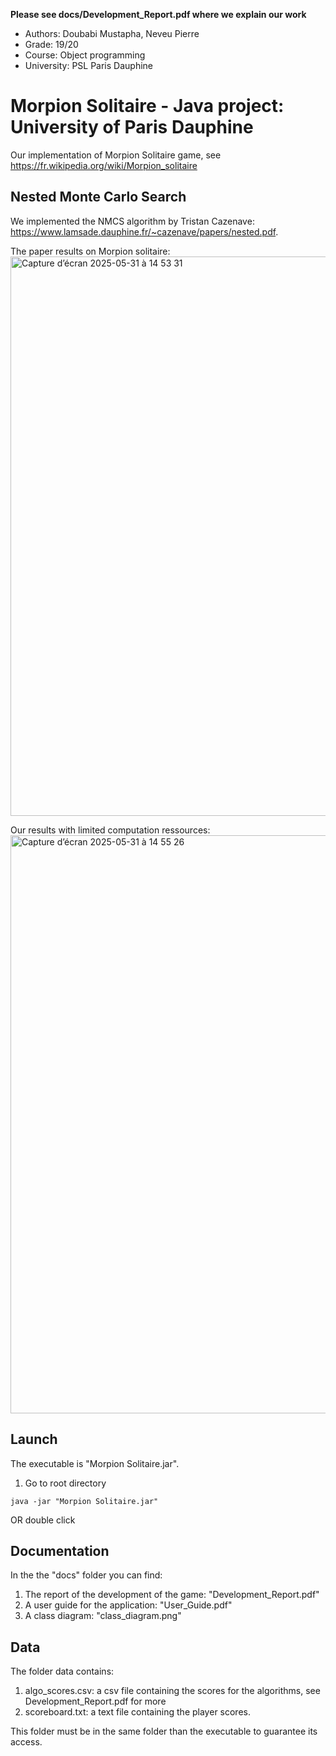 **Please see docs/Development_Report.pdf where we explain our work**  
  
* Authors: Doubabi Mustapha, Neveu Pierre
* Grade: 19/20
* Course: Object programming
* University: PSL Paris Dauphine
  
# Morpion Solitaire - Java project: University of Paris Dauphine

Our implementation of Morpion Solitaire game, see https://fr.wikipedia.org/wiki/Morpion_solitaire

## Nested Monte Carlo Search
We implemented the NMCS algorithm by Tristan Cazenave: https://www.lamsade.dauphine.fr/~cazenave/papers/nested.pdf.  
  
The paper results on Morpion solitaire:  
  <img width="895" alt="Capture d’écran 2025-05-31 à 14 53 31" src="https://github.com/user-attachments/assets/393a92cb-f044-4861-a720-618178cf38b4" />
  
Our results with limited computation ressources:  
<img width="925" alt="Capture d’écran 2025-05-31 à 14 55 26" src="https://github.com/user-attachments/assets/83e86c76-9c09-44d3-82bd-53b6434496b5" />
  
## Launch

The executable is "Morpion Solitaire.jar".
1) Go to root directory
```
java -jar "Morpion Solitaire.jar"
```
OR double click

## Documentation
In the the "docs" folder you can find:

1) The report of the development of the game: "Development_Report.pdf"
2) A user guide for the application: "User_Guide.pdf"
3) A class diagram: "class_diagram.png"

## Data
The folder data contains:

1) algo_scores.csv: a csv file containing the scores for the algorithms, see Development_Report.pdf for more
2) scoreboard.txt: a text file containing the player scores.

This folder must be in the same folder than the executable to guarantee its access.
